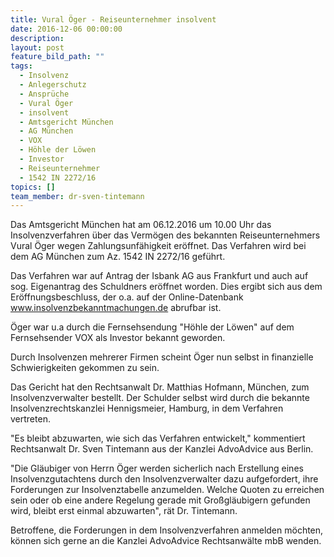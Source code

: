 ```yaml
---
title: Vural Öger - Reiseunternehmer insolvent
date: 2016-12-06 00:00:00
description:
layout: post
feature_bild_path: ""
tags:
  - Insolvenz
  - Anlegerschutz
  - Ansprüche
  - Vural Öger
  - insolvent
  - Amtsgericht München
  - AG München
  - VOX
  - Höhle der Löwen
  - Investor
  - Reiseunternehmer
  - 1542 IN 2272/16
topics: []
team_member: dr-sven-tintemann
---
```



Das Amtsgericht München hat am 06.12.2016 um 10.00 Uhr das Insolvenzverfahren über das Vermögen des bekannten Reiseunternehmers Vural Öger wegen Zahlungsunfähigkeit eröffnet. Das Verfahren wird bei dem AG München zum Az. 1542 IN 2272/16 geführt.

Das Verfahren war auf Antrag der Isbank AG aus Frankfurt und auch auf sog. Eigenantrag des Schuldners eröffnet worden. Dies ergibt sich aus dem Eröffnungsbeschluss, der o.a. auf der Online-Datenbank www.insolvenzbekanntmachungen.de abrufbar ist.

Öger war u.a durch die Fernsehsendung "Höhle der Löwen" auf dem Fernsehsender VOX als Investor bekannt geworden.

Durch Insolvenzen mehrerer Firmen scheint Öger nun selbst in finanzielle Schwierigkeiten gekommen zu sein.

Das Gericht hat den Rechtsanwalt Dr. Matthias Hofmann, München, zum Insolvenzverwalter bestellt. Der Schulder selbst wird durch die bekannte Insolvenzrechtskanzlei Hennigsmeier, Hamburg, in dem Verfahren vertreten.

"Es bleibt abzuwarten, wie sich das Verfahren entwickelt," kommentiert Rechtsanwalt Dr. Sven Tintemann aus der Kanzlei AdvoAdvice aus Berlin.

"Die Gläubiger von Herrn Öger werden sicherlich nach Erstellung eines Insolvenzgutachtens durch den Insolvenzverwalter dazu aufgefordert, ihre Forderungen zur Insolvenztabelle anzumelden. Welche Quoten zu erreichen sein oder ob eine andere Regelung gerade mit Großgläubigern gefunden wird, bleibt erst einmal abzuwarten", rät Dr. Tintemann.

Betroffene, die Forderungen in dem Insolvenzverfahren anmelden möchten, können sich gerne an die Kanzlei AdvoAdvice Rechtsanwälte mbB wenden.